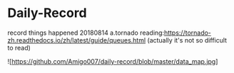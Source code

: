 # Daily-Record
record things happened
20180814
  a.tornado reading:https://tornado-zh.readthedocs.io/zh/latest/guide/queues.html (actually it's not so difficult to read)
  
  
  ![https://github.com/Amigo007/daily-record/blob/master/data_map.jpg]
